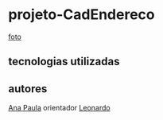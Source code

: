 # projeto-CadEndereco
[foto](img/Captura%20de%20tela%202023-10-03%20075058.png)

## tecnologias utilizadas


## autores 
[Ana Paula](https://github.com/anapaulacd)
orientador [Leonardo](https://github.com/LeonardoRochaMarista)
